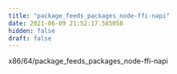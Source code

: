 ```yaml
---
title: "package_feeds_packages_node-ffi-napi"
date: 2021-06-09 21:52:17.585058
hidden: false
draft: false
---
```


x86/64/package_feeds_packages_node-ffi-napi

